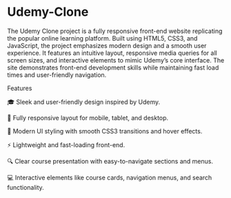 # Udemy-Clone
The Udemy Clone project is a fully responsive front-end website replicating the popular online learning platform. Built using HTML5, CSS3, and JavaScript, the project emphasizes modern design and a smooth user experience. It features an intuitive layout, responsive media queries for all screen sizes, and interactive elements to mimic Udemy’s core interface. The site demonstrates front-end development skills while maintaining fast load times and user-friendly navigation.

Features

🎓 Sleek and user-friendly design inspired by Udemy.

📱 Fully responsive layout for mobile, tablet, and desktop.

🎨 Modern UI styling with smooth CSS3 transitions and hover effects.

⚡ Lightweight and fast-loading front-end.

🔍 Clear course presentation with easy-to-navigate sections and menus.

💻 Interactive elements like course cards, navigation menus, and search functionality.
